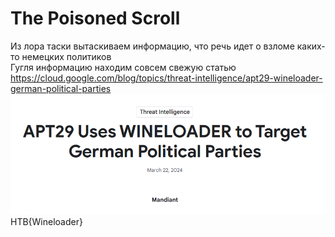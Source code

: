 # The Poisoned Scroll

Из лора таски вытаскиваем информацию, что речь идет о взломе каких-то немецких политиков\
Гугля информацию находим совсем свежую статью\
https://cloud.google.com/blog/topics/threat-intelligence/apt29-wineloader-german-political-parties \
![img.png](img.png)\
HTB{Wineloader}